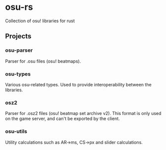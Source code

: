 # osu-rs
Collection of osu! libraries for rust

## Projects
### osu-parser
Parser for .osu files (osu! beatmaps).

### osu-types
Various osu-related types. Used to provide interoperability between the libraries.

### osz2
Parser for .osz2 files (osu! beatmap set archive v2). This format is only used on the game server, and can't be exported by the client.

### osu-utils
Utility calculations such as AR->ms, CS->px and slider calculations.

